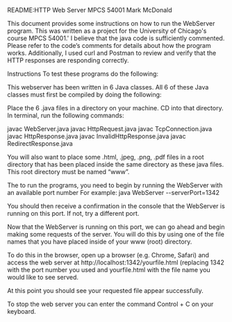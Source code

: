 README:HTTP Web Server
MPCS 54001
Mark McDonald

This document provides some instructions on how to run the WebServer program. This was written as a project for the University of Chicago's course MPCS 54001.' I believe that the java code is sufficiently commented. Please refer to the code’s comments for details about how the program works. Additionally, I used curl and Postman to review and verify that the HTTP responses are responding correctly.

Instructions
To test these programs do the following:

This webserver has been written in 6 Java classes. All 6 of these Java classes must first be compiled by doing the following:

Place the 6 .java files in a directory on your machine. CD into that directory. In terminal, run the following commands:

javac WebServer.java
javac HttpRequest.java
javac TcpConnection.java
javac HttpResponse.java
javac InvalidHttpResponse.java
javac RedirectResponse.java

You will also want to place some .html, .jpeg, .png, .pdf files in a root directory that has been placed inside the same directory as these java files. This root directory must be named “www”.

The to run the programs, you need to begin by running the WebServer with an available port number
For example:
java WebServer --serverPort=1342

You should then receive a confirmation in the console that the WebServer is running on this port. If not, try a different port.

Now that the WebServer is running on this port, we can go ahead and begin making some requests of the server. You will do this by using one of the file names that you have placed inside of your www (root) directory.

To do this in the browser, open up a browser (e.g. Chrome, Safari) and access the web server at http://localhost:1342/yourfile.html (replacing 1342 with the port number you used and yourfile.html with the file name you would like to see served.

At this point you should see your requested file appear successfully.

To stop the web server you can enter the command Control + C on your keyboard.
